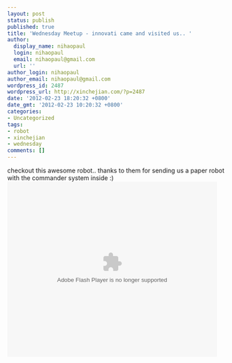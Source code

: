```yaml
---
layout: post
status: publish
published: true
title: 'Wednesday Meetup - innovati came and visited us.. '
author:
  display_name: nihaopaul
  login: nihaopaul
  email: nihaopaul@gmail.com
  url: ''
author_login: nihaopaul
author_email: nihaopaul@gmail.com
wordpress_id: 2487
wordpress_url: http://xinchejian.com/?p=2487
date: '2012-02-23 18:20:32 +0800'
date_gmt: '2012-02-23 10:20:32 +0800'
categories:
- Uncategorized
tags:
- robot
- xinchejian
- wednesday
comments: []
---
```

<p>checkout this awesome robot.. thanks to them for sending us a paper robot with the commander system inside :)  <embed src='http://player.youku.com/player.php/sid/XMzU1ODY3MTI0/v.swf' quality='high' width='480' height='400' align='middle' allowScriptAccess='sameDomain' type='application/x-shockwave-flash'></embed></p>
